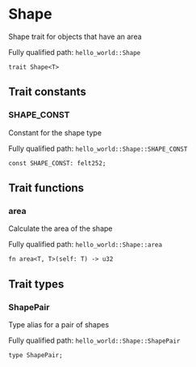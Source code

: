 # Shape

Shape trait for objects that have an area

Fully qualified path: `hello_world::Shape`

<pre><code class="language-rust">trait Shape&lt;T&gt;</code></pre>

## Trait constants

### SHAPE_CONST

Constant for the shape type

Fully qualified path: `hello_world::Shape::SHAPE_CONST`

<pre><code class="language-rust">const SHAPE_CONST: felt252;</code></pre>


## Trait functions

### area

Calculate the area of the shape

Fully qualified path: `hello_world::Shape::area`

<pre><code class="language-rust">fn area&lt;T, T&gt;(self: T) -&gt; u32</code></pre>


## Trait types

### ShapePair

Type alias for a pair of shapes

Fully qualified path: `hello_world::Shape::ShapePair`

<pre><code class="language-rust">type ShapePair;</code></pre>


